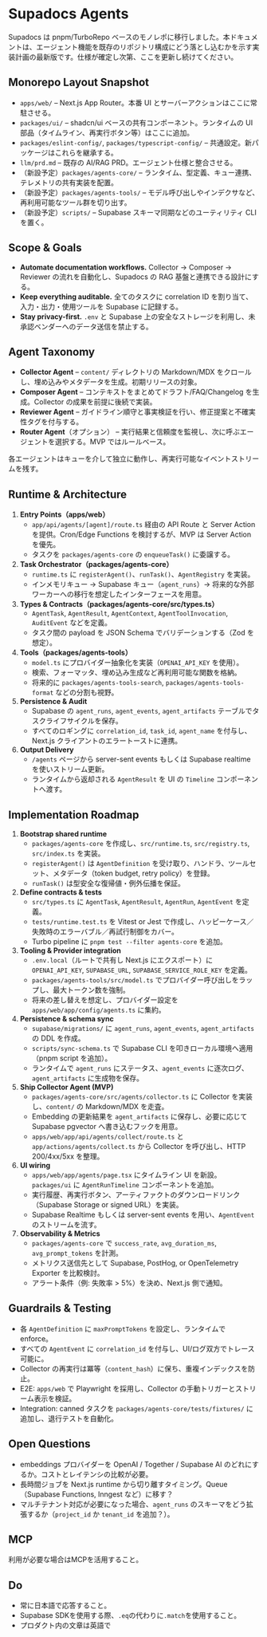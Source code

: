 # Supadocs Agents

Supadocs は pnpm/TurboRepo ベースのモノレポに移行しました。本ドキュメントは、エージェント機能を既存のリポジトリ構成にどう落とし込むかを示す実装計画の最新版です。仕様が確定し次第、ここを更新し続けてください。

## Monorepo Layout Snapshot
- `apps/web/` – Next.js App Router。本番 UI とサーバーアクションはここに常駐させる。
- `packages/ui/` – shadcn/ui ベースの共有コンポーネント。ランタイムの UI 部品（タイムライン、再実行ボタン等）はここに追加。
- `packages/eslint-config/`, `packages/typescript-config/` – 共通設定。新パッケージはこれらを継承する。
- `llm/prd.md` – 既存の AI/RAG PRD。エージェント仕様と整合させる。
- （新設予定）`packages/agents-core/` – ランタイム、型定義、キュー連携、テレメトリの共有実装を配置。
- （新設予定）`packages/agents-tools/` – モデル呼び出しやインデクサなど、再利用可能なツール群を切り出す。
- （新設予定）`scripts/` – Supabase スキーマ同期などのユーティリティ CLI を置く。

## Scope & Goals
- **Automate documentation workflows.** Collector → Composer → Reviewer の流れを自動化し、Supadocs の RAG 基盤と連携できる設計にする。
- **Keep everything auditable.** 全てのタスクに correlation ID を割り当て、入力・出力・使用ツールを Supabase に記録する。
- **Stay privacy-first.** `.env` と Supabase 上の安全なストレージを利用し、未承認ベンダーへのデータ送信を禁止する。

## Agent Taxonomy
- **Collector Agent** – `content/` ディレクトリの Markdown/MDX をクロールし、埋め込みやメタデータを生成。初期リリースの対象。
- **Composer Agent** – コンテキストをまとめてドラフト/FAQ/Changelog を生成。Collector の成果を前提に後続で実装。
- **Reviewer Agent** – ガイドライン順守と事実検証を行い、修正提案と不確実性タグを付与する。
- **Router Agent**（オプション） – 実行結果と信頼度を監視し、次に呼ぶエージェントを選択する。MVP ではルールベース。

各エージェントはキューを介して独立に動作し、再実行可能なイベントストリームを残す。

## Runtime & Architecture
1. **Entry Points（apps/web）**  
   - `app/api/agents/[agent]/route.ts` 経由の API Route と Server Action を提供。Cron/Edge Functions を検討するが、MVP は Server Action を優先。  
   - タスクを `packages/agents-core` の `enqueueTask()` に委譲する。
2. **Task Orchestrator（packages/agents-core）**  
   - `runtime.ts` に `registerAgent()`、`runTask()`、`AgentRegistry` を実装。  
   - インメモリキュー → Supabase キュー（`agent_runs`）→ 将来的な外部ワーカーへの移行を想定したインターフェースを用意。
3. **Types & Contracts（packages/agents-core/src/types.ts）**  
   - `AgentTask`, `AgentResult`, `AgentContext`, `AgentToolInvocation`, `AuditEvent` などを定義。  
   - タスク間の payload を JSON Schema でバリデーションする（Zod を想定）。
4. **Tools（packages/agents-tools）**  
   - `model.ts` にプロバイダー抽象化を実装（`OPENAI_API_KEY` を使用）。  
   - 検索、フォーマッタ、埋め込み生成など再利用可能な関数を格納。  
   - 将来的に `packages/agents-tools-search`, `packages/agents-tools-format` などの分割も視野。
5. **Persistence & Audit**  
   - Supabase の `agent_runs`, `agent_events`, `agent_artifacts` テーブルでタスクライフサイクルを保存。  
   - すべてのロギングに `correlation_id`, `task_id`, `agent_name` を付与し、Next.js クライアントのエラートーストに連携。
6. **Output Delivery**  
   - `/agents` ページから server-sent events もしくは Supabase realtime を使いストリーム更新。  
   - ランタイムから返却される `AgentResult` を UI の `Timeline` コンポーネントへ渡す。

## Implementation Roadmap
1. **Bootstrap shared runtime**  
   - `packages/agents-core` を作成し、`src/runtime.ts`, `src/registry.ts`, `src/index.ts` を実装。  
   - `registerAgent()` は `AgentDefinition` を受け取り、ハンドラ、ツールセット、メタデータ（token budget, retry policy）を登録。  
   - `runTask()` は型安全な復帰値・例外伝播を保証。
2. **Define contracts & tests**  
   - `src/types.ts` に `AgentTask`, `AgentResult`, `AgentRun`, `AgentEvent` を定義。  
   - `tests/runtime.test.ts` を Vitest or Jest で作成し、ハッピーケース／失敗時のエラーバブル／再試行制御をカバー。  
   - Turbo pipeline に `pnpm test --filter agents-core` を追加。
3. **Tooling & Provider integration**  
   - `.env.local`（ルートで共有し Next.js にエクスポート）に `OPENAI_API_KEY`, `SUPABASE_URL`, `SUPABASE_SERVICE_ROLE_KEY` を定義。  
   - `packages/agents-tools/src/model.ts` でプロバイダー呼び出しをラップし、最大トークン数を強制。  
   - 将来の差し替えを想定し、プロバイダー設定を `apps/web/app/config/agents.ts` に集約。
4. **Persistence & schema sync**  
   - `supabase/migrations/` に `agent_runs`, `agent_events`, `agent_artifacts` の DDL を作成。  
   - `scripts/sync-schema.ts` で Supabase CLI を叩きローカル環境へ適用（pnpm script を追加）。  
   - ランタイムで `agent_runs` にステータス、`agent_events` に逐次ログ、`agent_artifacts` に生成物を保存。
5. **Ship Collector Agent (MVP)**  
   - `packages/agents-core/src/agents/collector.ts` に Collector を実装し、`content/` の Markdown/MDX を走査。  
   - Embedding の更新結果を `agent_artifacts` に保存し、必要に応じて Supabase pgvector へ書き込むフックを用意。  
   - `apps/web/app/api/agents/collect/route.ts` と `app/actions/agents/collect.ts` から Collector を呼び出し、HTTP 200/4xx/5xx を整理。
6. **UI wiring**  
   - `apps/web/app/agents/page.tsx` にタイムライン UI を新設。`packages/ui` に `AgentRunTimeline` コンポーネントを追加。  
   - 実行履歴、再実行ボタン、アーティファクトのダウンロードリンク（Supabase Storage or signed URL）を実装。  
   - Supabase Realtime もしくは server-sent events を用い、`AgentEvent` のストリームを流す。
7. **Observability & Metrics**  
   - `packages/agents-core` で `success_rate`, `avg_duration_ms`, `avg_prompt_tokens` を計測。  
   - メトリクス送信先として Supabase, PostHog, or OpenTelemetry Exporter を比較検討。  
   - アラート条件（例: 失敗率 > 5%）を決め、Next.js 側で通知。

## Guardrails & Testing
- 各 `AgentDefinition` に `maxPromptTokens` を設定し、ランタイムで enforce。  
- すべての `AgentEvent` に `correlation_id` を付与し、UI/ログ双方でトレース可能に。  
- Collector の再実行は冪等（`content_hash`）に保ち、重複インデックスを防止。  
- E2E: `apps/web` で Playwright を採用し、Collector の手動トリガーとストリーム表示を検証。  
- Integration: canned タスクを `packages/agents-core/tests/fixtures/` に追加し、退行テストを自動化。

## Open Questions
- embeddings プロバイダーを OpenAI / Together / Supabase AI のどれにするか。コストとレイテンシの比較が必要。  
- 長時間ジョブを Next.js runtime から切り離すタイミング。Queue（Supabase Functions, Inngest など）に移す？  
- マルチテナント対応が必要になった場合、`agent_runs` のスキーマをどう拡張するか（`project_id` か `tenant_id` を追加？）。

## MCP
利用が必要な場合はMCPを活用すること。

## Do
- 常に日本語で応答すること。
- Supabase SDKを使用する際、`.eq`の代わりに`.match`を使用すること。
- プロダクト内の文章は英語で
